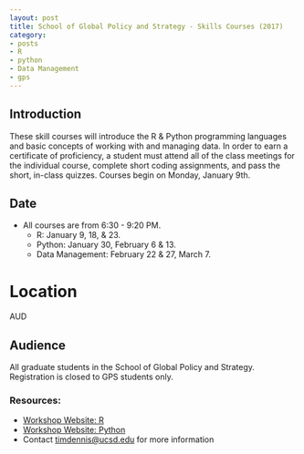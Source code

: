 ```yaml
---
layout: post
title: School of Global Policy and Strategy - Skills Courses (2017)
category:
- posts
- R
- python
- Data Management
- gps
---
```


## Introduction

These skill courses will introduce the R & Python programming languages and basic concepts of working with and managing data. In order to earn a certificate of proficiency, a student must attend all of the class meetings for the individual course, complete short coding assignments, and pass the short, in-class quizzes. Courses begin on Monday, January 9th.

## Date

* All courses are from 6:30 - 9:20 PM.
  * R: January 9, 18, & 23.
  * Python: January 30, February 6 & 13.
  * Data Management: February 22 & 27, March 7.

# Location
AUD

## Audience

All graduate students in the School of Global Policy and Strategy. Registration is closed to GPS students only.

### Resources:

* [Workshop Website: R](https://ucsdlib.github.io/win2017-gps-intro-r/)
* [Workshop Website: Python](https://ucsdlib.github.io/gps-py2017/)
* Contact timdennis@ucsd.edu for more information

